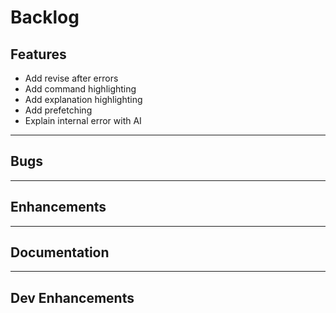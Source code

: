 # Backlog

Features
---

- Add revise after errors
- Add command highlighting
- Add explanation highlighting
- Add prefetching
- Explain internal error with AI

---
Bugs
---

---
Enhancements
---

---
Documentation
---

---
Dev Enhancements
---

